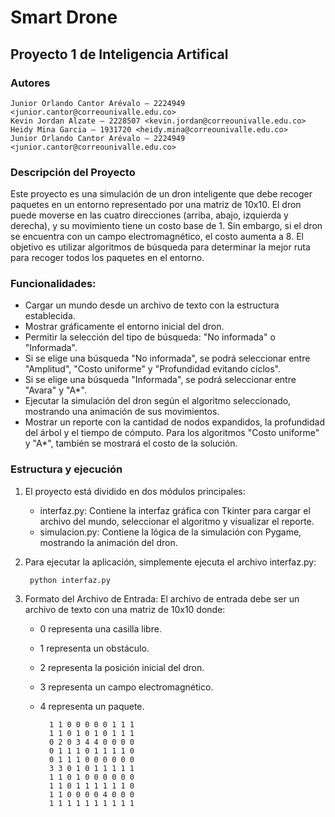 # Smart Drone
## Proyecto 1 de Inteligencia Artifical

### Autores
    Junior Orlando Cantor Arévalo – 2224949 <junior.cantor@correounivalle.edu.co>
    Kevin Jordan Alzate – 2228507 <kevin.jordan@correounivalle.edu.co>
    Heidy Mina Garcia – 1931720 <heidy.mina@correounivalle.edu.co>
    Junior Orlando Cantor Arévalo – 2224949 <junior.cantor@correounivalle.edu.co>

### Descripción del Proyecto
Este proyecto es una simulación de un dron inteligente que debe recoger paquetes en un entorno representado por una matriz de 10x10. El dron puede moverse en las cuatro direcciones (arriba, abajo, izquierda y derecha), y su movimiento tiene un costo base de 1. Sin embargo, si el dron se encuentra con un campo electromagnético, el costo aumenta a 8. El objetivo es utilizar algoritmos de búsqueda para determinar la mejor ruta para recoger todos los paquetes en el entorno.

### Funcionalidades:
- Cargar un mundo desde un archivo de texto con la estructura establecida.
- Mostrar gráficamente el entorno inicial del dron.
- Permitir la selección del tipo de búsqueda: "No informada" o "Informada".
- Si se elige una búsqueda "No informada", se podrá seleccionar entre "Amplitud", "Costo uniforme" y "Profundidad evitando ciclos".
- Si se elige una búsqueda "Informada", se podrá seleccionar entre "Avara" y "A*".
- Ejecutar la simulación del dron según el algoritmo seleccionado, mostrando una animación de sus movimientos.
- Mostrar un reporte con la cantidad de nodos expandidos, la profundidad del árbol y el tiempo de cómputo. Para los algoritmos "Costo uniforme" y "A*", también se mostrará el costo de la solución.

### Estructura y ejecución
1. El proyecto está dividido en dos módulos principales:
    - interfaz.py: Contiene la interfaz gráfica con Tkinter para cargar el archivo del mundo, seleccionar el algoritmo y visualizar el reporte.
    - simulacion.py: Contiene la lógica de la simulación con Pygame, mostrando la animación del dron.

2. Para ejecutar la aplicación, simplemente ejecuta el archivo interfaz.py:

        python interfaz.py

3. Formato del Archivo de Entrada:
El archivo de entrada debe ser un archivo de texto con una matriz de 10x10 donde:
    - 0 representa una casilla libre.
    - 1 representa un obstáculo.
    - 2 representa la posición inicial del dron.
    - 3 representa un campo electromagnético.
    - 4 representa un paquete.

            1 1 0 0 0 0 0 1 1 1
            1 1 0 1 0 1 0 1 1 1
            0 2 0 3 4 4 0 0 0 0
            0 1 1 1 0 1 1 1 1 0
            0 1 1 1 0 0 0 0 0 0
            3 3 0 1 0 1 1 1 1 1
            1 1 0 1 0 0 0 0 0 0
            1 1 0 1 1 1 1 1 1 0
            1 1 0 0 0 0 4 0 0 0
            1 1 1 1 1 1 1 1 1 1
